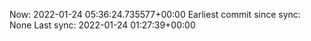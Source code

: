 Now: 2022-01-24 05:36:24.735577+00:00 Earliest commit since sync: None Last sync: 2022-01-24 01:27:39+00:00
